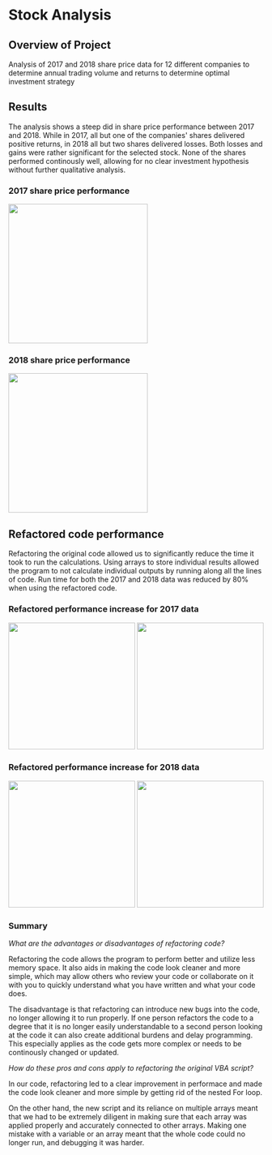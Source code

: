 # Stock Analysis

## Overview of Project
Analysis of 2017 and 2018 share price data for 12 different companies to determine annual trading volume and returns to determine optimal investment strategy

## Results
The analysis shows a steep did in share price performance between 2017 and 2018. While in 2017, all but one of the companies' shares delivered positive returns, in 2018 all but two shares delivered losses. Both losses and gains were rather significant for the selected stock. None of the shares performed continously well, allowing for no clear investment hypothesis without further qualitative analysis.

### 2017 share price performance

<img src="https://user-images.githubusercontent.com/90064437/139564461-a0125d7e-0ae4-4aa6-bbb6-9a46658ffdff.png" width="275">

### 2018 share price performance

<img src="https://user-images.githubusercontent.com/90064437/139564524-052ef112-e289-43b5-b103-6c53d8afb62f.png" width="275">

## Refactored code performance

Refactoring the original code allowed us to significantly reduce the time it took to run the calculations. Using arrays to store individual results allowed the program to not calculate individual outputs by running along all the lines of code. Run time for both the 2017 and 2018 data was reduced by 80% when using the refactored code.

### Refactored performance increase for 2017 data

<p float="left">
  <img src="https://user-images.githubusercontent.com/90064437/139564694-55d0f206-eb97-4fd6-bdb7-36a1656ba60e.png" width="250" />
  <img src="https://user-images.githubusercontent.com/90064437/139564720-2fc5ac99-7454-4e98-87ab-65dfad390916.png" width="250" /> 
</p>

### Refactored performance increase for 2018 data

<p float="left">
  <img src="https://user-images.githubusercontent.com/90064437/139564763-8251029b-0f41-47b7-b0b4-3693537931cb.png" width="250" />
  <img src="https://user-images.githubusercontent.com/90064437/139564775-dd5db574-8639-4348-9256-4ef28c2c4df5.png" width="250" /> 
</p>

### Summary

*What are the advantages or disadvantages of refactoring code?*

Refactoring the code allows the program to perform better and utilize less memory space. It also aids in making the code look cleaner and more simple, which may allow others who review your code or collaborate on it with you to quickly understand what you have written and what your code does.

The disadvantage is that refactoring can introduce new bugs into the code, no longer allowing it to run properly. If one person refactors the code to a degree that it is no longer easily understandable to a second person looking at the code it can also create additional burdens and delay programming. This especially applies as the code gets more complex or needs to be continously changed or updated.


*How do these pros and cons apply to refactoring the original VBA script?*

In our code, refactoring led to a clear improvement in performace and made the code look cleaner and more simple by getting rid of the nested For loop.

On the other hand, the new script and its reliance on multiple arrays meant that we had to be extremely diligent in making sure that each array was applied properly and accurately connected to other arrays. Making one mistake with a variable or an array meant that the whole code could no longer run, and debugging it was harder.

